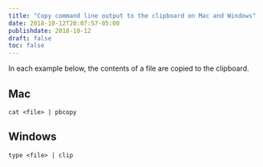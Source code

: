 ```yaml
---
title: "Copy command line output to the clipboard on Mac and Windows"
date: 2018-10-12T20:07:57-05:00
publishdate: 2018-10-12
draft: false
toc: false
---
```


In each example below, the contents of a file are copied to the clipboard. 

## Mac

```
cat <file> | pbcopy
```

## Windows

```
type <file> | clip
```
